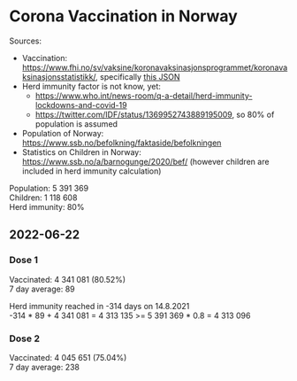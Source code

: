 # Corona Vaccination in Norway

Sources:

- Vaccination: <https://www.fhi.no/sv/vaksine/koronavaksinasjonsprogrammet/koronavaksinasjonsstatistikk/>, specifically [this JSON](https://www.fhi.no/api/chartdata/api/99119)
- Herd immunity factor is not know, yet:
  - <https://www.who.int/news-room/q-a-detail/herd-immunity-lockdowns-and-covid-19>
  - <https://twitter.com/IDF/status/1369952743889195009>, so 80% of population is assumed
- Population of Norway: <https://www.ssb.no/befolkning/faktaside/befolkningen>
- Statistics on Children in Norway: https://www.ssb.no/a/barnogunge/2020/bef/ (however children are included in herd immunity calculation)

Population: 5 391 369  
Children: 1 118 608  
Herd immunity: 80%  

## 2022-06-22

### Dose 1

Vaccinated: 4 341 081 (80.52%)  
7 day average: 89

Herd immunity reached in -314 days on 14.8.2021  
-314 * 89 + 4 341 081 = 4 313 135 >= 5 391 369 * 0.8 = 4 313 096

### Dose 2

Vaccinated: 4 045 651 (75.04%)  
7 day average: 238

